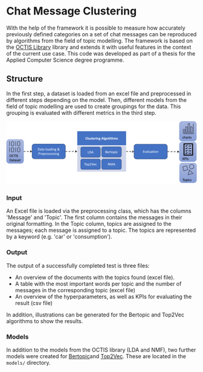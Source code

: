 # Chat Message Clustering

With the help of the framework it is possible to measure how accurately previously defined categories on a set of chat messages can be reproduced by algorithms from the field of topic modelling.
The framework is based on the [OCTIS Library](https://github.com/MIND-Lab/OCTIS) library and extends it with useful features in the context of the current use case. 
This code was developed as part of a thesis for the Applied Computer Science degree programme. 


## Structure
In the first step, a dataset is loaded from an excel file and preprocessed in different steps depending on the model. Then, different models from the field of topic modelling are used to create groupings for the data. This grouping is evaluated with different metrics in the third step.

<img src="images/testingFramework.png" style="background-color:lightgray"/>


### Input
An Excel file is loaded via the preprocessing class, which has the columns 'Message' and 'Topic'. The first column contains the messages in their original formatting. In the Topic column, topics are assigned to the messages; each message is assigned to a topic. The topics are represented by a keyword (e.g. 'car' or 'consumption').

### Output
The output of a successfully completed test is three files:
- An overview of the documents with the topics found (excel file).
- A table with the most important words per topic and the number of messages in the corresponding topic (excel file)
- An overview of the hyperparameters, as well as KPIs for evaluating the result (csv file)


In addition, illustrations can be generated for the Bertopic and Top2Vec algorithms to show the results.

### Models
In addition to the models from the OCTIS library (LDA and NMF), two further models were created for [Bertopic](https://github.com/MaartenGr/BERTopic)and [Top2Vec](https://github.com/ddangelov/Top2Vec). These are located in the `models/` directory.


